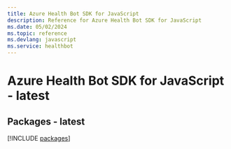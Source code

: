 ```yaml
---
title: Azure Health Bot SDK for JavaScript
description: Reference for Azure Health Bot SDK for JavaScript
ms.date: 05/02/2024
ms.topic: reference
ms.devlang: javascript
ms.service: healthbot
---
```

# Azure Health Bot SDK for JavaScript - latest
## Packages - latest
[!INCLUDE [packages](health-bot-index.md)]